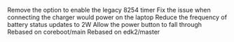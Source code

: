 Remove the option to enable the legacy 8254 timer
Fix the issue when connecting the charger would power on the laptop
Reduce the frequency of battery status updates to 2W
Allow the power button to fall through
Rebased on coreboot/main
Rebased on edk2/master
